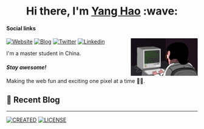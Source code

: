 <h1 align="center">Hi there, I'm <a href="https://ihao.site/">Yang Hao</a> :wave: </h1>

#### Social links

[<img align="right" width="35%" src="https://github.com/ihao2020/ihao2020/blob/main/code.gif" />](https://github.com/ihao2020)

[![Website](https://img.shields.io/badge/Website-4FC08D?style=for-the-badge&logo=powerpages&logoColor=white)](https://ihao.site/)
[![Blog](https://img.shields.io/badge/blog-FFA500?style=for-the-badge&logo=rss&logoColor=white)](https://blog.ihao.site/)
[![Twitter](https://img.shields.io/badge/twitter-1DA1F2?style=for-the-badge&logo=twitter&logoColor=white)](https://twitter.com/ihao2020/)
[![Linkedin](https://img.shields.io/badge/linkedin-0077B5?style=for-the-badge&logo=linkedin&logoColor=white)](https://www.linkedin.cn/incareer/in/oiopoi)

I'm a master student in China.

#### <i>Stay awesome!</i>

Making the web fun and exciting one pixel at a time 🚀✨.


## :pencil: Recent Blog



---

[![CREATED](https://img.shields.io/static/v1?style=for-the-badge&label=CREATED%20BY&message=ihao)](https://github.com/ihao2020)
[![LICENSE](https://img.shields.io/static/v1?style=for-the-badge&label=LICENSE&message=MIT)](https://github.com/ihao2020/ihao2020/blob/main/LICENSE)
